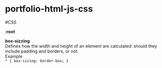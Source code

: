 # portfolio-html-js-css

#CSS

**:root**

**box-sizzing**\
Defines how the width and height of an element are calculated: should they include padding and borders, or not.\
Example \
`* {
  box-sizing: border-box;
}`

